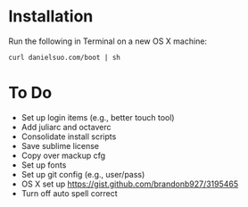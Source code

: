 # Installation
Run the following in Terminal on a new OS X machine:
```
curl danielsuo.com/boot | sh
```

# To Do
- Set up login items (e.g., better touch tool)
- Add juliarc and octaverc
- Consolidate install scripts
- Save sublime license
- Copy over mackup cfg
- Set up fonts
- Set up git config  (e.g., user/pass)
- OS X set up https://gist.github.com/brandonb927/3195465
- Turn off auto spell correct